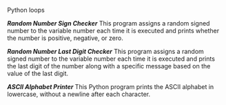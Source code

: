 Python loops


***Random Number Sign Checker***
This program assigns a random signed number to the variable number each time it is executed and prints whether the number is positive, negative, or zero.

***Random Number Last Digit Checker***
This program assigns a random signed number to the variable number each time it is executed and prints the last digit of the number along with a specific message based on the value of the last digit.

***ASCII Alphabet Printer***
This Python program prints the ASCII alphabet in lowercase, without a newline after each character.